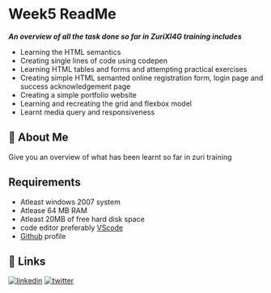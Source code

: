 # Week5 ReadMe

***An overview of all the task done so far in ZuriXI4G training includes***

- Learning the HTML semantics
- Creating single lines of code using codepen
- Learning HTML tables and forms and attempting practical exercises
- Creating simple HTML semanted online registration form, login page and success acknowledgement page
- Creating a simple portfolio website
- Learning and recreating the grid and flexbox model
- Learnt media query and responsiveness


## 🚀 About Me
Give you an overview of what has been learnt so far in zuri training


## Requirements
- Atleast windows 2007 system
- Atlease 64 MB RAM
- Atleast 20MB of free hard disk space
- code editor preferably [VScode](https://code.visualstudio.com/download)
- [Github](https://desktop.github.com/) profile
## 🔗 Links

[![linkedin](https://img.shields.io/badge/linkedin-0A66C2?style=for-the-badge&logo=linkedin&logoColor=white)](https://www.linkedin.com/in/jennifer-augustine-521595164)
[![twitter](https://img.shields.io/badge/twitter-1DA1F2?style=for-the-badge&logo=twitter&logoColor=white)](https://twitter.com/augstinejennif1/status/1482946799178592257?s=21&t=yzifeEXEccDaHQI1XbDYWg)
